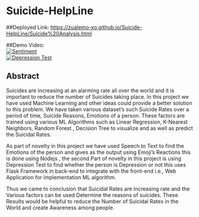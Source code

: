 # Suicide-HelpLine
##Deployed Link: 
https://zualemo-xo.github.io/Suicide-HelpLine/Suicide%20Analysis.html

<!---https://user-images.githubusercontent.com/61049979/113487977-cc844780-94d8-11eb-856b-9bfa93d944b2.mp4
![SUICIDE](https://user-images.githubusercontent.com/61049979/113488177-099d0980-94da-11eb-89a1-675f4b071031.gif)--->
##Demo Video:
<br>
[![Sentiment](https://img.youtube.com/vi/jqUkqITCjMA/0.jpg)](https://youtu.be/jqUkqITCjMA)
<br>
[![Depression Test](https://img.youtube.com/vi/vMEJO0u5ktc/0.jpg)](https://youtu.be/vMEJO0u5ktc)

## Abstract
Suicides are increasing at an alarming rate all over the world and it is important to reduce the number of Suicides taking place. In this project we have used Machine Learning and other ideas could provide a better solution to this problem. We have taken various dataset’s such Suicide Rates over a period of time, Suicide Reasons, Emotions of a person. These factors are trained using various ML Algorithms such as Linear Regression, K-Nearest Neighbors, Random Forest , Decision Tree to visualize and as well as predict the Suicidal Rates.

As part of novelty in this project we have used Speech to Text to find the Emotions of the person and gives as the output using Emoji’s Reactions this is done using Nodejs , the second Part of novelty in this project is using Depression Test to find whether the person is Depression or not this uses Flask Framework in back-end to integrate with the front-end i.e., Web Application for  implementation ML algorithm. 

Thus we came to conclusion that Suicidal Rates are increasing rate and the Various factors can be used Determine the reasons of suicides. These Results would be helpful to reduce the Number of Suicidal Rates in the World and create Awareness among people.
